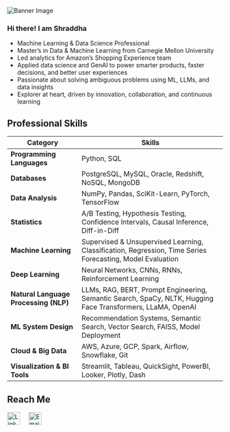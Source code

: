 ![Banner Image](https://miro.medium.com/v2/resize:fit:9100\/0*3eZEKrg2y7Pt6iZI.jpg)

### Hi there! I am Shraddha

- Machine Learning & Data Science Professional  
- Master’s in Data & Machine Learning from Carnegie Mellon University  
- Led analytics for Amazon’s Shopping Experience team  
- Applied data science and GenAI to power smarter products, faster decisions, and better user experiences  
- Passionate about solving ambiguous problems using ML, LLMs, and data insights  
- Explorer at heart, driven by innovation, collaboration, and continuous learning  

##  Professional Skills
| Category | Skills |
|----------|--------|
| **Programming Languages** | Python, SQL |
| **Databases** | PostgreSQL, MySQL, Oracle, Redshift, NoSQL, MongoDB |
| **Data Analysis** | NumPy, Pandas, SciKit-Learn, PyTorch, TensorFlow |
| **Statistics** | A/B Testing, Hypothesis Testing, Confidence Intervals, Causal Inference, Diff-in-Diff |
| **Machine Learning** | Supervised & Unsupervised Learning, Classification, Regression, Time Series Forecasting, Model Evaluation |
| **Deep Learning** | Neural Networks, CNNs, RNNs, Reinforcement Learning |
| **Natural Language Processing (NLP)** | LLMs, RAG, BERT, Prompt Engineering, Semantic Search, SpaCy, NLTK, Hugging Face Transformers, LLaMA, OpenAI |
| **ML System Design** | Recommendation Systems, Semantic Search, Vector Search, FAISS, Model Deployment |
| **Cloud & Big Data** | AWS, Azure, GCP, Spark, Airflow, Snowflake, Git |
| **Visualization & BI Tools** | Streamlit, Tableau, QuickSight, PowerBI, Looker, Plotly, Dash |

## Reach Me
[<img src="https://upload.wikimedia.org/wikipedia/commons/c/ca/LinkedIn_logo_initials.png" alt="LinkedIn" width="30"/>](https://www.linkedin.com/in/shraddha-gupte/) &nbsp;&nbsp;&nbsp; [<img src="https://upload.wikimedia.org/wikipedia/commons/7/7e/Gmail_icon_%282020%29.svg" alt="Email" width="30"/>](mailto:shraddhagupte97@gmail.com)


